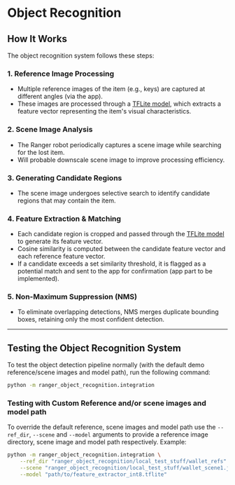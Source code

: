# Object Recognition

## How It Works

The object recognition system follows these steps:

### **1. Reference Image Processing**  
- Multiple reference images of the item (e.g., keys) are captured at different angles (via the app).  
- These images are processed through a [TFLite model](feature_extractor_int8.tflite), which extracts a feature vector representing the item's visual characteristics.

### **2. Scene Image Analysis**  
- The Ranger robot periodically captures a scene image while searching for the lost item.  
- Will probable downscale scene image to improve processing efficiency.

### **3. Generating Candidate Regions**  
- The scene image undergoes selective search to identify candidate regions that may contain the item.

### **4. Feature Extraction & Matching**  
- Each candidate region is cropped and passed through the [TFLite model](feature_extractor_int8.tflite) to generate its feature vector.  
- Cosine similarity is computed between the candidate feature vector and each reference feature vector.  
- If a candidate exceeds a set similarity threshold, it is flagged as a potential match and sent to the app for confirmation (app part to be implemented).

### **5. Non-Maximum Suppression (NMS)**  
- To eliminate overlapping detections, NMS merges duplicate bounding boxes, retaining only the most confident detection.

---

## **Testing the Object Recognition System**
To test the object detection pipeline normally (with the default demo reference/scene images and model path), run the following command:

```bash
python -m ranger_object_recognition.integration 
```

### **Testing with Custom Reference and/or scene images and model path**
To override the default reference, scene images and model path use the `--ref_dir`, `--scene` and `--model` arguments to provide a reference image directory, scene image and model path respectively. Example:

```bash
python -m ranger_object_recognition.integration \
    --ref_dir "ranger_object_recognition/local_test_stuff/wallet_refs" \
    --scene "ranger_object_recognition/local_test_stuff/wallet_scene1.jpeg" \
    --model "path/to/feature_extractor_int8.tflite"
```
